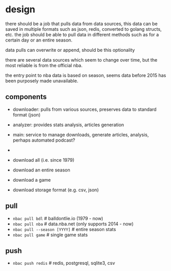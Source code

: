 # design

there should be a job that pulls data from data sources, this data can be saved in multiple formats such as json, redis, converted to golang structs, etc.  the job should be able to pull data in different methods such as for a certain day or an entire season.

data pulls can overwrite or append, should be this optionality

there are several data sources which seem to change over time, but the most reliable is from the official nba.

the entry point to nba data is based on season, seems data before 2015 has been purposely made unavailable.

## components

* downloader: pulls from various sources, preserves data to standard format (json)
* analyzer: provides stats analysis, articles generation
* main: service to manage downloads, generate articles, analysis, perhaps automated podcast?
* 

* download all (i.e. since 1979)
* download an entire season
* download a game
* download storage format (e.g. csv, json)

## pull

* `nbac pull bdl` # balldontlie.io (1979 - now)
* `nbac pull nba` # data.nba.net (only supports 2014 - now)
* `nbac pull --season [YYYY]` # entire season stats
* `nbac pull game` # single game stats

## push

* `nbac push redis` # redis, postgresql, sqlite3, csv
